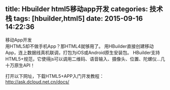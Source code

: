 title: Hbuilder html5移动app开发
categories: 技术栈
tags: [hbuilder,html5]
date: 2015-09-16 14:22:36
---
移动App开发   
用HTML5却不做手机App？那HTML4就够用了。
用HBuilder直接创建移动App，连上数据线真机联调，打包为iOS或Android原生安装包。
HBuilder支持HTML5+规范，它使得js可以调用二维码、语音输入、摄像头、位置、陀螺仪...几十万原生API！

打开以下网址，下载HTML5+APP入门开发教程：
http://ask.dcloud.net.cn/docs/
